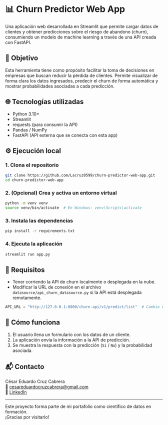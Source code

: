 # 📊 Churn Predictor Web App

Una aplicación web desarrollada en Streamlit que permite cargar datos de clientes y obtener predicciones sobre el riesgo de abandono (churn), consumiendo un modelo de machine learning a través de una API creada con FastAPI.

## 🎯 Objetivo

Esta herramienta tiene como propósito facilitar la toma de decisiones en empresas que buscan reducir la pérdida de clientes. Permite visualizar de forma clara los datos ingresados, predecir el churn de forma automática y mostrar probabilidades asociadas a cada predicción.

## 🌐 Tecnologías utilizadas

- Python 3.10+
- Streamlit
- requests (para consumir la API)
- Pandas / NumPy
- FastAPI (API externa que se conecta con esta app)

## ⚙️ Ejecución local

### 1. Clona el repositorio

```bash
git clone https://github.com/Lacruz0599/churn-predictor-web-app.git
cd churn-predictor-web-app
```

### 2. (Opcional) Crea y activa un entorno virtual

```bash
python -m venv venv
source venv/bin/activate  # En Windows: venv\Scripts\activate
```

### 3. Instala las dependencias

```bash
pip install -r requirements.txt
```

### 4. Ejecuta la aplicación

```bash
streamlit run app.py
```

## 📡 Requisitos

- Tener corriendo la API de churn localmente o desplegada en la nube.
- Modificar la URL de conexión en el archivo `datasource/api_churn_datasource.py` si la API está desplegada remotamente.

```python
API_URL = "http://127.0.0.1:8000/churn-api/v1/predict/list"  # Cambia esta URL si usas una API externa
```

## 🧪 Cómo funciona

1. El usuario llena un formulario con los datos de un cliente.
2. La aplicación envía la información a la API de predicción.
3. Se muestra la respuesta con la predicción (`Sí` / `No`) y la probabilidad asociada.


## 📬 Contacto

César Eduardo Cruz Cabrera  
📧 cesareduardocruzcabrera@gmail.com  
🔗 [LinkedIn](https://www.linkedin.com/in/cesar-eduardo-cruz-cabrera)

---

Este proyecto forma parte de mi portafolio como científico de datos en formación.  
¡Gracias por visitarlo!
```
